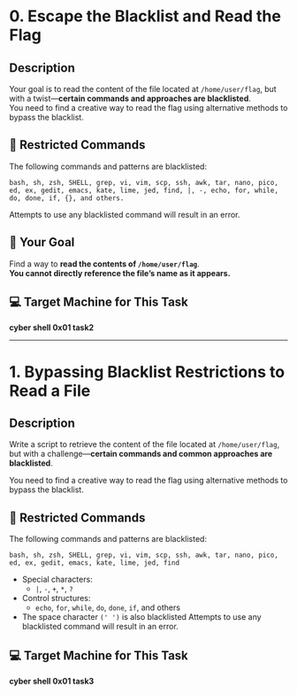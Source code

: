 # 0. Escape the Blacklist and Read the Flag  

## Description  
Your goal is to read the content of the file located at `/home/user/flag`, but with a twist—**certain commands and approaches are blacklisted**.  
You need to find a creative way to read the flag using alternative methods to bypass the blacklist.

## 🚫 Restricted Commands
The following commands and patterns are blacklisted:
```
bash, sh, zsh, SHELL, grep, vi, vim, scp, ssh, awk, tar, nano, pico, ed, ex, gedit, emacs, kate, lime, jed, find, |, -, echo, for, while, do, done, if, {}, and others.
```
Attempts to use any blacklisted command will result in an error.

## 🎯 Your Goal  
Find a way to **read the contents of `/home/user/flag`**.  
**You cannot directly reference the file’s name as it appears.**

## 💻 Target Machine for This Task  
**cyber shell 0x01 task2**

---

# 1. Bypassing Blacklist Restrictions to Read a File 

## Description
Write a script to retrieve the content of the file located at `/home/user/flag`, but with a challenge—**certain commands and common approaches are blacklisted**.

You need to find a creative way to read the flag using alternative methods to bypass the blacklist.
## 🚫 Restricted Commands
The following commands and patterns are blacklisted:

```
bash, sh, zsh, SHELL, grep, vi, vim, scp, ssh, awk, tar, nano, pico, ed, ex, gedit, emacs, kate, lime, jed, find
```
- Special characters:  
  - `|`, `-`, `+`, `*`, `?`
- Control structures:  
  - `echo`, `for`, `while`, `do`, `done`, `if`, and others
- The space character `(' ')` is also blacklisted
Attempts to use any blacklisted command will result in an error.

## 💻 Target Machine for This Task 

**cyber shell 0x01 task3**

